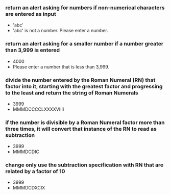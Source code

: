 ### return an alert asking for numbers if non-numerical characters are entered as input
* 'abc'
* 'abc' is not a number. Please enter a number.
### return an alert asking for a smaller number if a number greater than 3,999 is entered
* 4000
* Please enter a number that is less than 3,999.
### divide the number entered by the Roman Numeral (RN) that factor into it, starting with the greatest factor and progressing to the least and return the string of Roman Numerals
* 3999
* MMMDCCCCLXXXXVIIII
### if the number is divisible by a Roman Numeral factor more than three times, it will convert that instance of the RN to read as subtraction
* 3999
* MMMDCDIC
### change only use the subtraction specification with RN that are related by a factor of 10
* 3999
* MMMDCDXCIX
